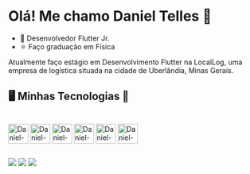 # Olá! Me chamo Daniel Telles 👋

- 📱 Desenvolvedor Flutter Jr.
- ⚛ Faço graduação em Física

Atualmente faço estágio em Desenvolvimento Flutter na LocalLog, uma empresa de logística situada na cidade de Uberlândia, Minas Gerais.




## 🖥 Minhas Tecnologias 🚀
<div style="display: inline_block"><br>
  
  <img align="center" alt="Daniel-Dart" height="40" width="40" src="https://cdn.jsdelivr.net/gh/devicons/devicon/icons/dart/dart-original.svg" />
  <img align="center" alt="Daniel-Flutter" height="40" width="40" src="https://cdn.jsdelivr.net/gh/devicons/devicon/icons/flutter/flutter-original.svg" />
  <img align="center" alt="Daniel-gitlab" height="40" width="40" src="https://cdn.jsdelivr.net/gh/devicons/devicon/icons/gitlab/gitlab-plain-wordmark.svg" />
  <img align="center" alt="Daniel-git" height="40" width="40" src="https://cdn.jsdelivr.net/gh/devicons/devicon/icons/git/git-original.svg" />
  <img align="center" alt="Daniel-firebase" height="40" width="40" src="https://cdn.jsdelivr.net/gh/devicons/devicon/icons/firebase/firebase-plain.svg" />
  <img align="center" alt="Daniel-figma" height="40" width="40" src="https://cdn.jsdelivr.net/gh/devicons/devicon/icons/figma/figma-original.svg" />
</div>

##

<div>
	<a href="https://www.linkedin.com/in/daniel-telles7/" target="_blank"><img src="https://img.shields.io/badge/-LinkedIn-%230077B5?style=for-the-badge&logo=linkedin&logoColor=white" target="_blank"></a>
  <a href="https://www.instagram.com/danieltelles5" target="_blank"><img src="https://img.shields.io/badge/-Instagram-%23E4405F?style=for-the-badge&logo=instagram&logoColor=white" target="_blank"></a>
  <a href = "mailto:danieltelles7@gmail.com"><img src="https://img.shields.io/badge/-Gmail-%23333?style=for-the-badge&logo=gmail&logoColor=white" target="_blank"></a>

</div>
